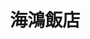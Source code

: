 ---
title: "海鴻飯店"
description: "海鴻飯店"
layout: shop
keywords:
  - 美食競賽
  - 台灣美食
  - 美食精選
datePublished: "2025-06-30"
dateModified: "2025-07-04"
city: "屏東縣"
district: "萬巒鄉"
address: "屏東縣萬巒鄉民和路16號"
phone: "087811220"
geo: "22.574188019977104, 120.56909577131485"
google_map: "https://maps.app.goo.gl/TxLCA4vi31KcUvas5"
footinder: "https://footinder.com.tw/%E5%B1%8F%E6%9D%B1%E7%B8%A3%E8%90%AC%E5%B7%92%E9%84%89/2842/"
official: "http://www.haihon.com.tw/"
award:
  - name: "500盤"
    year: "2024"
    entries:
      - dishes:
          - "原味豬腳切盤"

---